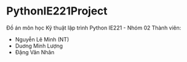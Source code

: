 # PythonIE221Project
Đồ án môn học Kỹ thuật lập trình Python IE221 - Nhóm 02
Thành viên: 
+ Nguyễn Lê Minh (NT)
+ Duơng Minh Lượng
+ Đặng Văn Nhân

